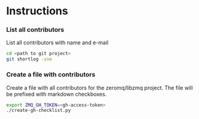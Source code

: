 # Instructions

### List all contributors
List all contributors with name and e-mail

```bash
cd <path to git project> 
git shortlog -sne
```

### Create a file with contributors
Create a file with all contributors for the zeromq/libzmq project.
The file will be prefixed with markdown checkboxes.

```bash
export ZMQ_GH_TOKEN=<gh-access-token>
./create-gh-checklist.py
```
